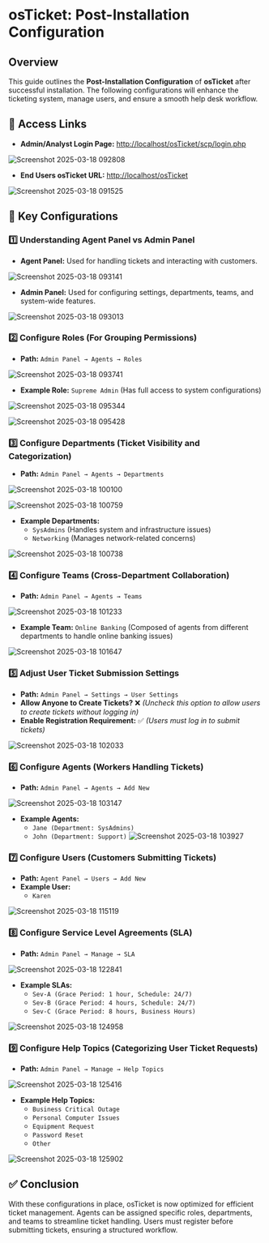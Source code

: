 # osTicket: Post-Installation Configuration

## Overview
This guide outlines the **Post-Installation Configuration** of **osTicket** after successful installation. The following configurations will enhance the ticketing system, manage users, and ensure a smooth help desk workflow.

## 🔗 Access Links
- **Admin/Analyst Login Page:** [http://localhost/osTicket/scp/login.php](http://localhost/osTicket/scp/login.php)

![Screenshot 2025-03-18 092808](https://github.com/user-attachments/assets/1f2f7f74-4c66-482f-b8d9-7a67ca1ebd3d)

- **End Users osTicket URL:** [http://localhost/osTicket](http://localhost/osTicket)

![Screenshot 2025-03-18 091525](https://github.com/user-attachments/assets/505eace9-9ef0-4216-bd5b-7c13ef48f79f)

## 🎯 Key Configurations

### 1️⃣ Understanding Agent Panel vs Admin Panel
- **Agent Panel:** Used for handling tickets and interacting with customers.

![Screenshot 2025-03-18 093141](https://github.com/user-attachments/assets/c0ae7ac5-e820-4da3-890a-801e19695e9f)

- **Admin Panel:** Used for configuring settings, departments, teams, and system-wide features.

![Screenshot 2025-03-18 093013](https://github.com/user-attachments/assets/3d709bd5-0a39-4ea9-a286-9fbb04a1e836)

### 2️⃣ Configure Roles (For Grouping Permissions)
- **Path:** `Admin Panel → Agents → Roles`

![Screenshot 2025-03-18 093741](https://github.com/user-attachments/assets/4f65e4aa-283e-4efc-8007-a3f1ed0036c2)

- **Example Role:** `Supreme Admin` (Has full access to system configurations)

![Screenshot 2025-03-18 095344](https://github.com/user-attachments/assets/a489b5e4-2599-46d2-af6f-fdb80724a135)

![Screenshot 2025-03-18 095428](https://github.com/user-attachments/assets/6b8bd96a-65b4-475e-817e-3b54b74338a4)


### 3️⃣ Configure Departments (Ticket Visibility and Categorization)
- **Path:** `Admin Panel → Agents → Departments`

![Screenshot 2025-03-18 100100](https://github.com/user-attachments/assets/34bc76b5-7f03-4a80-9b17-e040a365b7c2)

![Screenshot 2025-03-18 100759](https://github.com/user-attachments/assets/4793786f-efc0-4a67-a254-393a6b83fd05)

- **Example Departments:**
  - `SysAdmins` (Handles system and infrastructure issues)
  - `Networking` (Manages network-related concerns)

![Screenshot 2025-03-18 100738](https://github.com/user-attachments/assets/f84aee2b-5bc5-44f1-9c34-40398150279c)


### 4️⃣ Configure Teams (Cross-Department Collaboration)
- **Path:** `Admin Panel → Agents → Teams`

![Screenshot 2025-03-18 101233](https://github.com/user-attachments/assets/926e8e59-f342-4c47-9a35-a05d2bb6ecf9)

- **Example Team:** `Online Banking` (Composed of agents from different departments to handle online banking issues)

![Screenshot 2025-03-18 101647](https://github.com/user-attachments/assets/d34b6ba3-56f0-4aae-95f8-3700d8f80244)

### 5️⃣ Adjust User Ticket Submission Settings
- **Path:** `Admin Panel → Settings → User Settings`
- **Allow Anyone to Create Tickets?** ❌ *(Uncheck this option to allow users to create tickets without logging in)*
- **Enable Registration Requirement:** ✅ *(Users must log in to submit tickets)*

![Screenshot 2025-03-18 102033](https://github.com/user-attachments/assets/76ada915-51e1-4228-b778-70172045cc51)

### 6️⃣ Configure Agents (Workers Handling Tickets)
- **Path:** `Admin Panel → Agents → Add New`

![Screenshot 2025-03-18 103147](https://github.com/user-attachments/assets/23f929de-2fbf-4c1a-8a5e-d8af49073b91)

- **Example Agents:**
  - `Jane (Department: SysAdmins)`
  - `John (Department: Support)`
![Screenshot 2025-03-18 103927](https://github.com/user-attachments/assets/18003e4c-afbc-4ffb-9880-2d21dbb288d2)

### 7️⃣ Configure Users (Customers Submitting Tickets)
- **Path:** `Agent Panel → Users → Add New`
- **Example User:**
  - `Karen`

![Screenshot 2025-03-18 115119](https://github.com/user-attachments/assets/f041d1d4-f6d5-431e-8f9f-69644364bf40)

### 8️⃣ Configure Service Level Agreements (SLA)
- **Path:** `Admin Panel → Manage → SLA`

![Screenshot 2025-03-18 122841](https://github.com/user-attachments/assets/f6f08a49-dec6-4480-998f-3987c5ac048e)

- **Example SLAs:**
  - `Sev-A (Grace Period: 1 hour, Schedule: 24/7)`
  - `Sev-B (Grace Period: 4 hours, Schedule: 24/7)`
  - `Sev-C (Grace Period: 8 hours, Business Hours)`

![Screenshot 2025-03-18 124958](https://github.com/user-attachments/assets/788361dd-22f6-48bc-92ec-e84193cc9f41)


### 9️⃣ Configure Help Topics (Categorizing User Ticket Requests)
- **Path:** `Admin Panel → Manage → Help Topics`

![Screenshot 2025-03-18 125416](https://github.com/user-attachments/assets/d5be1144-fb00-4245-b675-3b5d15aa6d5d)

- **Example Help Topics:**
  - `Business Critical Outage`
  - `Personal Computer Issues`
  - `Equipment Request`
  - `Password Reset`
  - `Other`

![Screenshot 2025-03-18 125902](https://github.com/user-attachments/assets/c025e4f6-605d-4742-82d1-14347346c82b)


## ✅ Conclusion
With these configurations in place, osTicket is now optimized for efficient ticket management. Agents can be assigned specific roles, departments, and teams to streamline ticket handling. Users must register before submitting tickets, ensuring a structured workflow.
